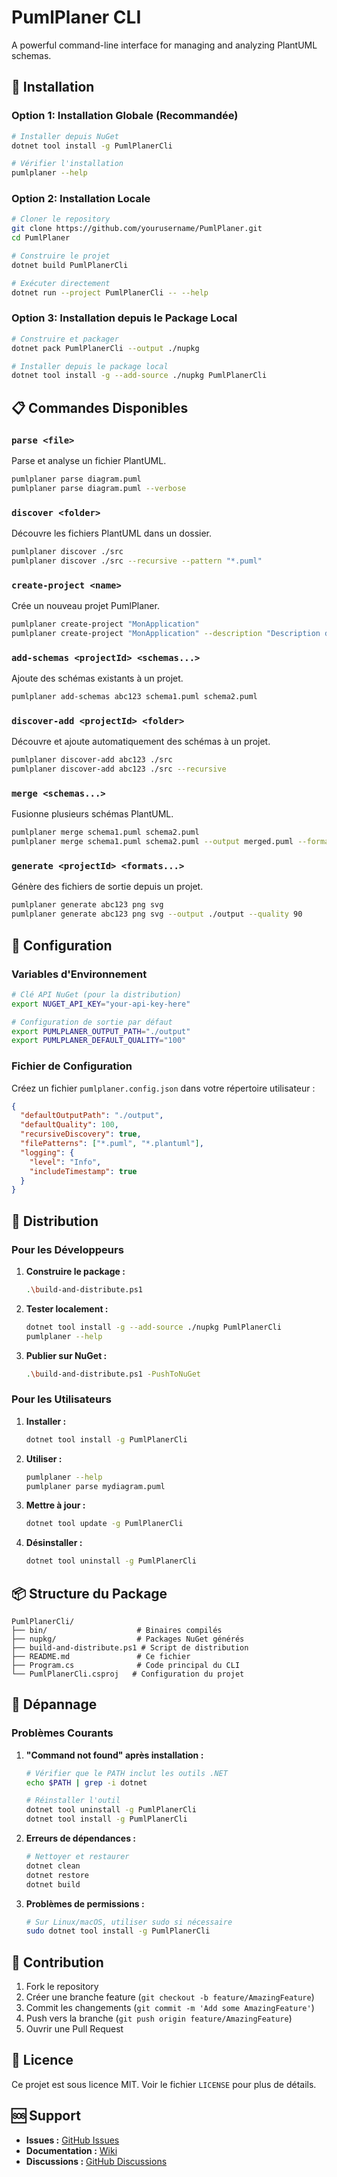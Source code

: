 # PumlPlaner CLI

A powerful command-line interface for managing and analyzing PlantUML schemas.

## 🚀 Installation

### Option 1: Installation Globale (Recommandée)

```bash
# Installer depuis NuGet
dotnet tool install -g PumlPlanerCli

# Vérifier l'installation
pumlplaner --help
```

### Option 2: Installation Locale

```bash
# Cloner le repository
git clone https://github.com/yourusername/PumlPlaner.git
cd PumlPlaner

# Construire le projet
dotnet build PumlPlanerCli

# Exécuter directement
dotnet run --project PumlPlanerCli -- --help
```

### Option 3: Installation depuis le Package Local

```bash
# Construire et packager
dotnet pack PumlPlanerCli --output ./nupkg

# Installer depuis le package local
dotnet tool install -g --add-source ./nupkg PumlPlanerCli
```

## 📋 Commandes Disponibles

### `parse <file>`
Parse et analyse un fichier PlantUML.

```bash
pumlplaner parse diagram.puml
pumlplaner parse diagram.puml --verbose
```

### `discover <folder>`
Découvre les fichiers PlantUML dans un dossier.

```bash
pumlplaner discover ./src
pumlplaner discover ./src --recursive --pattern "*.puml"
```

### `create-project <name>`
Crée un nouveau projet PumlPlaner.

```bash
pumlplaner create-project "MonApplication"
pumlplaner create-project "MonApplication" --description "Description du projet" --output ./output
```

### `add-schemas <projectId> <schemas...>`
Ajoute des schémas existants à un projet.

```bash
pumlplaner add-schemas abc123 schema1.puml schema2.puml
```

### `discover-add <projectId> <folder>`
Découvre et ajoute automatiquement des schémas à un projet.

```bash
pumlplaner discover-add abc123 ./src
pumlplaner discover-add abc123 ./src --recursive
```

### `merge <schemas...>`
Fusionne plusieurs schémas PlantUML.

```bash
pumlplaner merge schema1.puml schema2.puml
pumlplaner merge schema1.puml schema2.puml --output merged.puml --format puml
```

### `generate <projectId> <formats...>`
Génère des fichiers de sortie depuis un projet.

```bash
pumlplaner generate abc123 png svg
pumlplaner generate abc123 png svg --output ./output --quality 90
```

## 🔧 Configuration

### Variables d'Environnement

```bash
# Clé API NuGet (pour la distribution)
export NUGET_API_KEY="your-api-key-here"

# Configuration de sortie par défaut
export PUMLPLANER_OUTPUT_PATH="./output"
export PUMLPLANER_DEFAULT_QUALITY="100"
```

### Fichier de Configuration

Créez un fichier `pumlplaner.config.json` dans votre répertoire utilisateur :

```json
{
  "defaultOutputPath": "./output",
  "defaultQuality": 100,
  "recursiveDiscovery": true,
  "filePatterns": ["*.puml", "*.plantuml"],
  "logging": {
    "level": "Info",
    "includeTimestamp": true
  }
}
```

## 🚀 Distribution

### Pour les Développeurs

1. **Construire le package :**
   ```bash
   .\build-and-distribute.ps1
   ```

2. **Tester localement :**
   ```bash
   dotnet tool install -g --add-source ./nupkg PumlPlanerCli
   pumlplaner --help
   ```

3. **Publier sur NuGet :**
   ```bash
   .\build-and-distribute.ps1 -PushToNuGet
   ```

### Pour les Utilisateurs

1. **Installer :**
   ```bash
   dotnet tool install -g PumlPlanerCli
   ```

2. **Utiliser :**
   ```bash
   pumlplaner --help
   pumlplaner parse mydiagram.puml
   ```

3. **Mettre à jour :**
   ```bash
   dotnet tool update -g PumlPlanerCli
   ```

4. **Désinstaller :**
   ```bash
   dotnet tool uninstall -g PumlPlanerCli
   ```

## 📦 Structure du Package

```
PumlPlanerCli/
├── bin/                    # Binaires compilés
├── nupkg/                  # Packages NuGet générés
├── build-and-distribute.ps1 # Script de distribution
├── README.md               # Ce fichier
├── Program.cs              # Code principal du CLI
└── PumlPlanerCli.csproj   # Configuration du projet
```

## 🐛 Dépannage

### Problèmes Courants

1. **"Command not found" après installation :**
   ```bash
   # Vérifier que le PATH inclut les outils .NET
   echo $PATH | grep -i dotnet
   
   # Réinstaller l'outil
   dotnet tool uninstall -g PumlPlanerCli
   dotnet tool install -g PumlPlanerCli
   ```

2. **Erreurs de dépendances :**
   ```bash
   # Nettoyer et restaurer
   dotnet clean
   dotnet restore
   dotnet build
   ```

3. **Problèmes de permissions :**
   ```bash
   # Sur Linux/macOS, utiliser sudo si nécessaire
   sudo dotnet tool install -g PumlPlanerCli
   ```

## 🤝 Contribution

1. Fork le repository
2. Créer une branche feature (`git checkout -b feature/AmazingFeature`)
3. Commit les changements (`git commit -m 'Add some AmazingFeature'`)
4. Push vers la branche (`git push origin feature/AmazingFeature`)
5. Ouvrir une Pull Request

## 📄 Licence

Ce projet est sous licence MIT. Voir le fichier `LICENSE` pour plus de détails.

## 🆘 Support

- **Issues :** [GitHub Issues](https://github.com/yourusername/PumlPlaner/issues)
- **Documentation :** [Wiki](https://github.com/yourusername/PumlPlaner/wiki)
- **Discussions :** [GitHub Discussions](https://github.com/yourusername/PumlPlaner/discussions)
